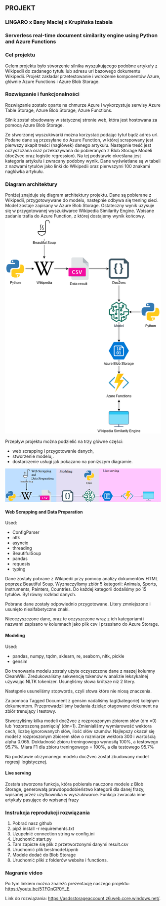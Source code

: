 ## PROJEKT
### LINGARO x Bany Maciej x Krupińska Izabela
### Serverless real-time document similarity engine using Python and Azure Functions
### Cel projektu
Celem projektu było stworzenie silnika wyszukującego podobne artykuły z Wikipedii do zadanego tytułu lub adresu url bazowego dokumentu Wikipedii.
Projekt zakładał przetestowanie i wdrożenie komponentów Azure, głównie Azure Functions i Azure Blob Storage.

### Rozwiązanie i funkcjonalności
Rozwiązanie zostało oparte na chmurze Azure i wykorzystuje serwisy Azure Table Storage, Azure Blob Storage, Azure Functions.

Silnik został obudowany w statycznej stronie web, która jest hostowana za pomocą Azure Blob Storage.

Ze stworzonej wyszukiwarki można korzystać podając tytuł bądź adres url. Podane dane są przesyłane do Azure Function, w której scrapowany jest pierwszy akapit treści (nagłówek) danego artykułu. Następnie treść jest oczyszczana oraz przekazywana do pobieranych z Blob Storage Modeli (doc2vec oraz logistic regression). Na tej podstawie określana jest kategoria artykułu i zwracany podobny wynik. Dane wyświetlane są w tabeli z nazwami tytułów jako linki do WIkipedii oraz pierwszymi 100 znakami nagłówka artykułu.

### Diagram architektury
Poniżej znajduje się diagram architektury projektu. Dane są pobierane z Wikipedii, przygotowywane do modelu, następnie odbywa się trening sieci. Model zostaje zapisany w Azure Blob Storage. Ostateczny wynik uzysuje się w przygotowanej wyszukiwarce Wikipedia Similarity Engine. Wpisane zadanie trafia do Azure Function, z której dostajemy wynik końcowy.
<img src="azDiagram3.png" width = 600> 

Przepływ projektu można podzielić na trzy główne części:
* web scrapping i przygotowanie danych,
* stworzenie modelu,.
* dostarczenie usługi
jak pokazano na poniższym diagramie.
<img src="azDiagram4.png" width = 600> 

#### Web Scrapping and Data Preparation
Used:
* ConfigParser
* nltk
* asyncio
* threading
* BeautifulSoup
* pandas
* requests
* typing

Dane zostały pobrane z Wikipedii przy pomocy analizy dokumentów HTML poprzez Beautiful Soup. Wyznaczylismy zbiór 5 kategorii: Animals, Sports, Instruments, Painters, Countries. Do każdej kategorii dodaliśmy po 15 tytułów. Był równy rozkład danych.

Pobrane dane zostały odpowiednio przygotowane. Litery zmniejszono i usunięto niealfabetyczne znaki.

Nieoczyszczone dane, oraz te oczyszczone wraz z ich kategoriami i nazwami zapisano w kolumnach jako plik csv i przesłano do Azure Storage.

#### Modeling
Used:
* pandas, numpy, tqdm, sklearn, re, seaborn, nltk, pickle
* gensim

Do trenowania modelu zostały użyte oczyszczone dane z naszej kolumny CleanWiki. Zredukowaliśmy sekwencję tokenów w analizie leksykalnej używając NLTK tokenizer. Usunęliśmy słowa krótsze niż 2 litery. 

Następnie usuneliśmy stopwords, czyli słowa które nie niosą znaczenia. 

Za pomoca Tagged Document z gensim nadaliśmy tagi(kategorie) kolejnym dokumentom. Przeprowadziliśmy badania dzieląc otagowane dokument na zbiór trenujący i testowy.

Stworzyliśmy kilka modeli doc2vec z rozproszonym zbiorem słów (dm =0) lub 'rozproszoną pamięcią' (dm=1). Zmienialiśmy wymiarowość wektora cech, liczbę ignorowanych słów, ilość słów szumów. Najlepszy okazał się model z rozproszonym zbiorem słów o rozmiarze wektora 300 i wartością alpha 0.065.
Dokładność zbioru treningowego wynosiłą 100%, a testowego 95.7%. Miara F1 dla zbioru treningowego = 100%, a dla testowego 95.7%

Na podstawie otrzymanego modelu doc2vec został zbudowany model regresji logistycznej.

#### Live serving
Została stworzona funkcja, która pobierała nauczone modele z Blob Storage, generowałą prawdopodobieństwo kategorii dla danej frazy, wpisanej przez użytkownika w wyszukiwarce. Funkcja zwracała inne artykuły pasujące do wpisanej frazy


### Instrukcja reprodukcji rozwiązania
1. Pobrać nasz github
2. pip3 install -r requirements.txt
3. Uzupełnić connection string w config.ini
3. Uruchomić start.py
4. Tam zapisze się plik z przetworzonymi danymi result.csv
5. Uruchomić plik bestmodel.ipynb
6. Modele dodać do Blob Storage
7. Uruchomić pliki z folderów website i functions.


### Nagranie video 
Po tym linkiem można znaleźć prezentację naszego projektu: https://youtu.be/5TFOnCP0Y_E.

Link do rozwiązania: https://asdsstorageaccount.z6.web.core.windows.net/.


